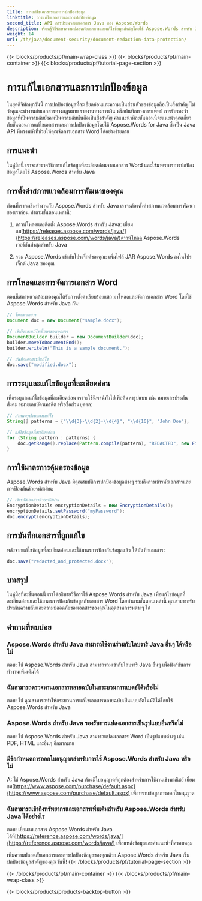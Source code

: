 ```yaml
---
title: การแก้ไขเอกสารและการปกป้องข้อมูล
linktitle: การแก้ไขเอกสารและการปกป้องข้อมูล
second_title: API การประมวลผลเอกสาร Java ของ Aspose.Words
description: เรียนรู้วิธีรักษาความปลอดภัยเอกสารและแก้ไขข้อมูลสำคัญโดยใช้ Aspose.Words สำหรับ Java คำแนะนำทีละขั้นตอนพร้อมโค้ดต้นฉบับ
weight: 14
url: /th/java/document-security/document-redaction-data-protection/
---
```


{{< blocks/products/pf/main-wrap-class >}}
{{< blocks/products/pf/main-container >}}
{{< blocks/products/pf/tutorial-page-section >}}

# การแก้ไขเอกสารและการปกป้องข้อมูล


ในยุคดิจิทัลทุกวันนี้ การปกป้องข้อมูลที่ละเอียดอ่อนและความเป็นส่วนตัวของข้อมูลถือเป็นสิ่งสำคัญ ไม่ว่าคุณจะทำงานกับเอกสารทางกฎหมาย รายงานทางการเงิน หรือบันทึกทางการแพทย์ การรับรองว่าข้อมูลที่เป็นความลับยังคงเป็นความลับนั้นถือเป็นสิ่งสำคัญ คำแนะนำทีละขั้นตอนนี้จะแนะนำคุณเกี่ยวกับขั้นตอนการแก้ไขเอกสารและการปกป้องข้อมูลโดยใช้ Aspose.Words for Java ซึ่งเป็น Java API ที่ทรงพลังที่ช่วยให้คุณจัดการเอกสาร Word ได้อย่างง่ายดาย

## การแนะนำ

ในคู่มือนี้ เราจะสำรวจวิธีการแก้ไขข้อมูลที่ละเอียดอ่อนจากเอกสาร Word และใช้มาตรการการปกป้องข้อมูลโดยใช้ Aspose.Words สำหรับ Java 

## การตั้งค่าสภาพแวดล้อมการพัฒนาของคุณ

ก่อนที่เราจะเริ่มทำงานกับ Aspose.Words สำหรับ Java เราจะต้องตั้งค่าสภาพแวดล้อมการพัฒนาของเราก่อน ทำตามขั้นตอนเหล่านี้:

1.  ดาวน์โหลดและติดตั้ง Aspose.Words สำหรับ Java: เยี่ยมชม[https://releases.aspose.com/words/java/](https://releases.aspose.com/words/java/)ดาวน์โหลด Aspose.Words เวอร์ชันล่าสุดสำหรับ Java

2. รวม Aspose.Words เข้ากับโปรเจ็กต์ของคุณ: เพิ่มไฟล์ JAR Aspose.Words ลงในโปรเจ็กต์ Java ของคุณ

## การโหลดและการจัดการเอกสาร Word

ตอนนี้สภาพแวดล้อมของคุณได้รับการตั้งค่าเรียบร้อยแล้ว มาโหลดและจัดการเอกสาร Word โดยใช้ Aspose.Words สำหรับ Java กัน:

```java
// โหลดเอกสาร
Document doc = new Document("sample.docx");

// เข้าถึงและแก้ไขเนื้อหาของเอกสาร
DocumentBuilder builder = new DocumentBuilder(doc);
builder.moveToDocumentEnd();
builder.writeln("This is a sample document.");

// บันทึกเอกสารที่แก้ไข
doc.save("modified.docx");
```

## การระบุและแก้ไขข้อมูลที่ละเอียดอ่อน

เพื่อระบุและแก้ไขข้อมูลที่ละเอียดอ่อน เราจะใช้นิพจน์ทั่วไปเพื่อค้นหารูปแบบ เช่น หมายเลขประกันสังคม หมายเลขบัตรเครดิต หรือชื่อส่วนบุคคล:

```java
// กำหนดรูปแบบการแก้ไข
String[] patterns = {"\\d{3}-\\d{2}-\\d{4}", "\\d{16}", "John Doe"};

// แก้ไขข้อมูลที่ละเอียดอ่อน
for (String pattern : patterns) {
    doc.getRange().replace(Pattern.compile(pattern), "REDACTED", new FindReplaceOptions());
}
```

## การใช้มาตรการคุ้มครองข้อมูล

Aspose.Words สำหรับ Java มีคุณสมบัติการปกป้องข้อมูลต่างๆ รวมถึงการเข้ารหัสเอกสารและการป้องกันด้วยรหัสผ่าน:

```java
// เข้ารหัสเอกสารด้วยรหัสผ่าน
EncryptionDetails encryptionDetails = new EncryptionDetails();
encryptionDetails.setPassword("myPassword");
doc.encrypt(encryptionDetails);
```

## การบันทึกเอกสารที่ถูกแก้ไข

หลังจากแก้ไขข้อมูลที่ละเอียดอ่อนและใช้มาตรการป้องกันข้อมูลแล้ว ให้บันทึกเอกสาร:

```java
doc.save("redacted_and_protected.docx");
```

## บทสรุป

ในคู่มือทีละขั้นตอนนี้ เราได้อธิบายวิธีการใช้ Aspose.Words สำหรับ Java เพื่อแก้ไขข้อมูลที่ละเอียดอ่อนและใช้มาตรการป้องกันข้อมูลกับเอกสาร Word โดยทำตามขั้นตอนเหล่านี้ คุณสามารถรับประกันความลับและความปลอดภัยของเอกสารของคุณในอุตสาหกรรมต่างๆ ได้

## คำถามที่พบบ่อย

### Aspose.Words สำหรับ Java สามารถใช้งานร่วมกับไลบรารี Java อื่นๆ ได้หรือไม่

ตอบ: ใช่ Aspose.Words สำหรับ Java สามารถรวมเข้ากับไลบรารี Java อื่นๆ เพื่อฟังก์ชันการทำงานเพิ่มเติมได้

### ฉันสามารถตรวจทานเอกสารหลายฉบับในกระบวนการแบตช์ได้หรือไม่

ตอบ: ใช่ คุณสามารถทำให้กระบวนการแก้ไขเอกสารหลายฉบับเป็นแบบอัตโนมัติได้โดยใช้ Aspose.Words สำหรับ Java

### Aspose.Words สำหรับ Java รองรับการแปลงเอกสารเป็นรูปแบบอื่นหรือไม่

ตอบ: ใช่ Aspose.Words สำหรับ Java สามารถแปลงเอกสาร Word เป็นรูปแบบต่างๆ เช่น PDF, HTML และอื่นๆ อีกมากมาย

### มีข้อกำหนดการออกใบอนุญาตสำหรับการใช้ Aspose.Words สำหรับ Java หรือไม่

 A: ใช่ Aspose.Words สำหรับ Java ต้องมีใบอนุญาตที่ถูกต้องสำหรับการใช้งานเชิงพาณิชย์ เยี่ยมชม[https://www.aspose.com/purchase/default.aspx](https://www.aspose.com/purchase/default.aspx) เพื่อทราบข้อมูลการออกใบอนุญาต

### ฉันสามารถเข้าถึงทรัพยากรและเอกสารเพิ่มเติมสำหรับ Aspose.Words สำหรับ Java ได้อย่างไร

ตอบ: เยี่ยมชมเอกสาร Aspose.Words สำหรับ Java ได้ที่[https://reference.aspose.com/words/java/](https://reference.aspose.com/words/java/) เพื่อแหล่งข้อมูลและคำแนะนำที่ครอบคลุม

เพิ่มความปลอดภัยเอกสารและการปกป้องข้อมูลของคุณด้วย Aspose.Words สำหรับ Java เริ่มปกป้องข้อมูลสำคัญของคุณวันนี้!
{{< /blocks/products/pf/tutorial-page-section >}}

{{< /blocks/products/pf/main-container >}}
{{< /blocks/products/pf/main-wrap-class >}}

{{< blocks/products/products-backtop-button >}}
